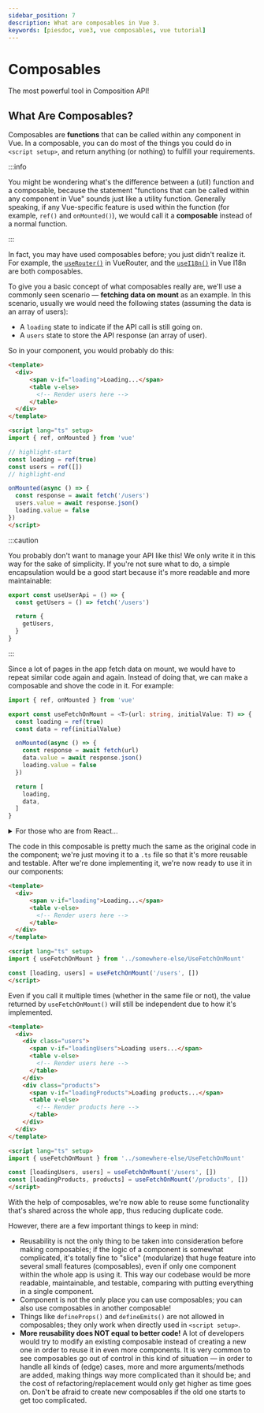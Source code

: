 ```yaml
---
sidebar_position: 7
description: What are composables in Vue 3.
keywords: [piesdoc, vue3, vue composables, vue tutorial]
---
```


# Composables

The most powerful tool in Composition API!

## What Are Composables?

Composables are **functions** that can be called within any component in Vue. In a composable, you can do most of the things you could do in `<script setup>`, and return anything (or nothing) to fulfill your requirements.

:::info

You might be wondering what's the difference between a (util) function and a composable, because the statement "functions that can be called within any component in Vue" sounds just like a utility function. Generally speaking, if any Vue-specific feature is used within the function (for example, `ref()` and `onMounted()`), we would call it a **composable** instead of a normal function.

:::

In fact, you may have used composables before; you just didn't realize it. For example, the [`useRouter()`](https://router.vuejs.org/api/index.html#userouter) in VueRouter, and the [`useI18n()`](https://vue-i18n.intlify.dev/api/composition.html#usei18n) in Vue I18n are both composables.

To give you a basic concept of what composables really are, we'll use a commonly seen scenario — **fetching data on mount** as an example. In this scenario, usually we would need the following states (assuming the data is an array of users):

- A `loading` state to indicate if the API call is still going on.
- A `users` state to store the API response (an array of user).

So in your component, you would probably do this:

```html title="UsersPage.vue" showLineNumbers
<template>
  <div>
      <span v-if="loading">Loading...</span>
      <table v-else>
        <!-- Render users here -->
      </table>
  </div>
</template>

<script lang="ts" setup>
import { ref, onMounted } from 'vue'

// highlight-start
const loading = ref(true)
const users = ref([])
// highlight-end

onMounted(async () => {
  const response = await fetch('/users')
  users.value = await response.json()
  loading.value = false
})
</script>
```

:::caution

You probably don't want to manage your API like this! We only write it in this way for the sake of simplicity. If you're not sure what to do, a simple encapsulation would be a good start because it's more readable and more maintainable:

```ts showLineNumbers
export const useUserApi = () => {
  const getUsers = () => fetch('/users')

  return {
    getUsers,
  }
}
```
:::

Since a lot of pages in the app fetch data on mount, we would have to repeat similar code again and again. Instead of doing that, we can make a composable and shove the code in it. For example:

```ts title="UseFetchOnMount.ts" showLineNumbers
import { ref, onMounted } from 'vue'

export const useFetchOnMount = <T>(url: string, initialValue: T) => {
  const loading = ref(true)
  const data = ref(initialValue)

  onMounted(async () => {
    const response = await fetch(url)
    data.value = await response.json()
    loading.value = false
  })

  return [
    loading,
    data,
  ]
}
```

<details>
  <summary>For those who are from React...</summary>

  If you've learned React Hooks API, you might be wondering why we can't just return something like `[loading.value, data.value]` so that we can omit the `.value` outside composables.

  This is because React is using JSX, which means almost every piece of code in a component is being re-run on each re-render, but things are not the same in Vue. In a Vue component, `<script setup>` and `setup()` would only run once for each instance, so if we return `Ref<T>.value` instead of `Ref<T>` itself, we would lose the reactivity on these states.
</details>

The code in this composable is pretty much the same as the original code in the component; we're just moving it to a `.ts` file so that it's more reusable and testable. After we're done implementing it, we're now ready to use it in our components:

```html title="UsersPage.vue" showLineNumbers
<template>
  <div>
      <span v-if="loading">Loading...</span>
      <table v-else>
        <!-- Render users here -->
      </table>
  </div>
</template>

<script lang="ts" setup>
import { useFetchOnMount } from '../somewhere-else/UseFetchOnMount'

const [loading, users] = useFetchOnMount('/users', [])
</script>
```

Even if you call it multiple times (whether in the same file or not), the value returned by `useFetchOnMount()` will still be independent due to how it's implemented.

```html showLineNumbers
<template>
  <div>
    <div class="users">
      <span v-if="loadingUsers">Loading users...</span>
      <table v-else>
        <!-- Render users here -->
      </table>
    </div>
    <div class="products">
      <span v-if="loadingProducts">Loading products...</span>
      <table v-else>
        <!-- Render products here -->
      </table>
    </div>
  </div>
</template>

<script lang="ts" setup>
import { useFetchOnMount } from '../somewhere-else/UseFetchOnMount'

const [loadingUsers, users] = useFetchOnMount('/users', [])
const [loadingProducts, products] = useFetchOnMount('/products', [])
</script>
```

With the help of composables, we're now able to reuse some functionality that's shared across the whole app, thus reducing duplicate code.

However, there are a few important things to keep in mind:

- Reusability is not the only thing to be taken into consideration before making composables; if the logic of a component is somewhat complicated, it's totally fine to "slice" (modularize) that huge feature into several small features (composables), even if only one component within the whole app is using it. This way our codebase would be more readable, maintainable, and testable, comparing with putting everything in a single component.
- Component is not the only place you can use composables; you can also use composables in another composable!
- Things like `defineProps()` and `defineEmits()` are not allowed in composables; they only work when directly used in `<script setup>`.
- **More reusability does NOT equal to better code!** A lot of developers would try to modify an existing composable instead of creating a new one in order to reuse it in even more components. It is very common to see composables go out of control in this kind of situation — in order to handle all kinds of (edge) cases, more and more arguments/methods are added, making things way more complicated than it should be; and the cost of refactoring/replacement would only get higher as time goes on. Don't be afraid to create new composables if the old one starts to get too complicated.